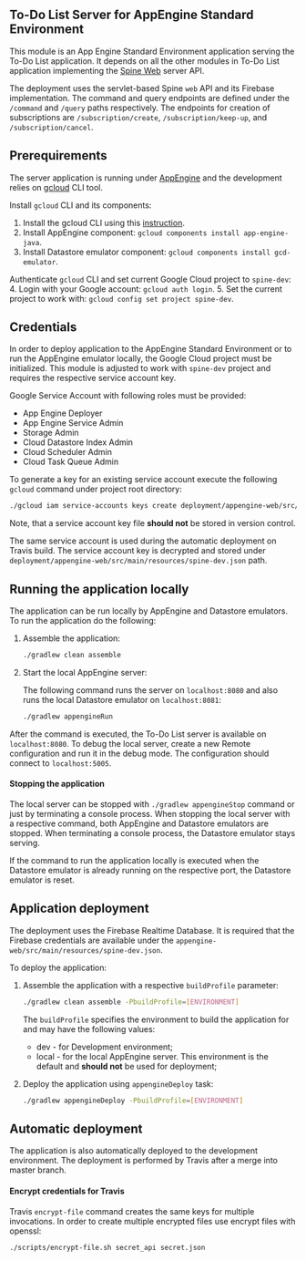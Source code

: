 ## To-Do List Server for AppEngine Standard Environment

This module is an App Engine Standard Environment application serving the To-Do List
application. It depends on all the other modules in To-Do List application implementing the
[Spine Web](https://github.com/SpineEventEngine/web) server API.

The deployment uses the servlet-based Spine `web` API and its Firebase implementation.
The command and query endpoints are defined under the `/command` and `/query` paths
respectively. The endpoints for creation of subscriptions are `/subscription/create`, 
`/subscription/keep-up`, and `/subscription/cancel`.

## Prerequirements
The server application is running under [AppEngine](https://cloud.google.com/appengine/docs/standard/java/)
and the development relies on [gcloud](https://cloud.google.com/sdk/gcloud/) CLI tool. 

Install `gcloud` CLI and its components:
1. Install the gcloud CLI using this [instruction](https://cloud.google.com/sdk/docs/#install_the_latest_cloud_tools_version_cloudsdk_current_version).
2. Install AppEngine component: `gcloud components install app-engine-java`.
3. Install Datastore emulator component: `gcloud components install gcd-emulator`.

Authenticate `gcloud` CLI and set current Google Cloud project to `spine-dev`:  
4. Login with your Google account: `gcloud auth login`.
5. Set the current project to work with: `gcloud config set project spine-dev`.

## Credentials
In order to deploy application to the AppEngine Standard Environment or to run the AppEngine
emulator locally, the Google Cloud project must be initialized. This module is adjusted to work
with `spine-dev` project and requires the respective service account key.
 
Google Service Account with following roles must be provided:
- App Engine Deployer
- App Engine Service Admin
- Storage Admin
- Cloud Datastore Index Admin
- Cloud Scheduler Admin
- Cloud Task Queue Admin

To generate a key for an existing service account execute the following `gcloud` command under
project root directory:
```bash
./gcloud iam service-accounts keys create deployment/appengine-web/src/main/resources/spine-dev.json --iam-account firebase-adminsdk-c5bfw@spine-dev.iam.gserviceaccount.com
```
Note, that a service account key file __should not__ be stored in version control.

The same service account is used during the automatic deployment on Travis build. The service
account key is decrypted and stored under `deployment/appengine-web/src/main/resources/spine-dev.json`
path.

## Running the application locally

The application can be run locally by AppEngine and Datastore emulators. To run the application
do the following:

1. Assemble the application:
    ```bash
    ./gradlew clean assemble
    ```
    
2. Start the local AppEngine server:

    The following command runs the server on `localhost:8080` and also runs
    the local Datastore emulator on `localhost:8081`:
    ```bash
    ./gradlew appengineRun
    ```
 
After the command is executed, the To-Do List server is available on `localhost:8080`.
To debug the local server, create a new Remote configuration and run it in the debug mode.
The configuration should connect to `localhost:5005`.

#### Stopping the application
 
The local server can be stopped with `./gradlew appengineStop` command or just by terminating a
console process. When stopping the local server with a respective command, both
AppEngine and Datastore emulators are stopped. When terminating a console process, the Datastore
emulator stays serving.

If the command to run the application locally is executed when the Datastore emulator is
already running on the respective port, the Datastore emulator is reset.

## Application deployment
The deployment uses the Firebase Realtime Database. It is required that the Firebase
credentials are available under the `appengine-web/src/main/resources/spine-dev.json`.

To deploy the application:

1. Assemble the application with a respective `buildProfile` parameter:
    ```bash
    ./gradlew clean assemble -PbuildProfile=[ENVIRONMENT]
    ```
    
    The `buildProfile` specifies the environment to build the application for
    and may have the following values:
    - dev - for Development environment;
    - local - for the local AppEngine server. This environment is the default and
     __should not__ be used for deployment;
2. Deploy the application using `appengineDeploy` task:
    ```bash
    ./gradlew appengineDeploy -PbuildProfile=[ENVIRONMENT]
    ```

## Automatic deployment
The application is also automatically deployed to the development environment. The deployment is
performed by Travis after a merge into master branch. 

#### Encrypt credentials for Travis
Travis `encrypt-file` command creates the same keys for multiple invocations. In order to create
multiple encrypted files use encrypt files with openssl:
```bash
./scripts/encrypt-file.sh secret_api secret.json
```
